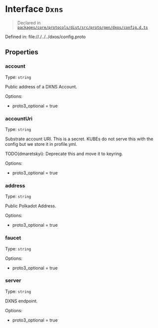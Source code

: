# Interface `Dxns`
> Declared in [`packages/core/protocols/dist/src/proto/gen/dxos/config.d.ts`]()

Defined in:
   file://./../../dxos/config.proto
## Properties
### account 
Type: `string`

Public address of a DXNS Account.

Options:
  - proto3_optional = true
### accountUri 
Type: `string`

Substrate account URI. This is a secret.
KUBEs do not serve this with the config but we store it in profile.yml.

TODO(dmaretskyi): Deprecate this and move it to keyring.

Options:
  - proto3_optional = true
### address 
Type: `string`

Public Polkadot Address.

Options:
  - proto3_optional = true
### faucet 
Type: `string`

Options:
  - proto3_optional = true
### server 
Type: `string`

DXNS endpoint.

Options:
  - proto3_optional = true